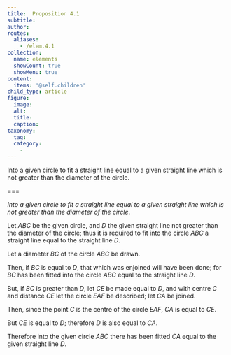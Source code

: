 ```yaml
---
title:  Proposition 4.1
subtitle: 
author:
routes:
  aliases:
    - /elem.4.1
collection:
  name: elements
  showCount: true
  showMenu: true
content:
  items: '@self.children'
child_type: article
figure:
  image:
  alt:
  title:
  caption:
taxonomy:
  tag:
  category:
    - 
---
```


<p><emph>Into a given circle to fit a straight line equal to a given straight line which is not greater than the diameter of the circle</emph>. </p>

===

<p><em>Into a given circle to fit a straight line equal to a given straight line which is not greater than the diameter of the circle</em>. </p>

<p>Let <em>ABC</em> be the given circle, and <em>D</em> the given straight line not greater than the diameter of the circle; thus it is required to fit into the circle <em>ABC</em> a straight line equal to the straight line <em>D</em>. 
      </p>

<p>Let a diameter <em>BC</em> of the circle <em>ABC</em> be drawn. </p>

<p>Then, if <em>BC</em> is equal to <em>D</em>, that which was enjoined will have been done; for <em>BC</em> has been fitted into the circle <em>ABC</em> equal to the straight line <em>D</em>. </p>

<p>But, if <em>BC</em> is greater than <em>D</em>, let <em>CE</em> be made equal to <em>D</em>, and with centre <em>C</em> and distance <em>CE</em> let the circle <em>EAF</em> be described; let <em>CA</em> be joined. </p>

<p>Then, since the point <em>C</em> is the centre of the circle <em>EAF</em>, <span class="center"><em>CA</em> is equal to <em>CE</em>.</span>
      </p>

<p>But <em>CE</em> is equal to <em>D</em>; <span class="center">therefore <em>D</em> is also equal to <em>CA</em>.</span>
      </p>

<p>Therefore into the given circle <em>ABC</em> there has been fitted <em>CA</em> equal to the given straight line <em>D</em>.</p>
